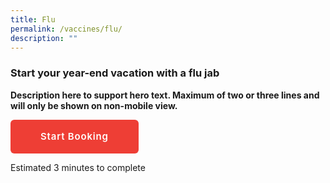 ```yaml
---
title: Flu
permalink: /vaccines/flu/
description: ""
---
```

### Start your year-end vacation with a flu jab

**Description here to support hero text. Maximum of two or three lines and will only be shown on non-mobile view.**

<div style="text-align:left;"><a href="www.google.com" target="\_blank" style="margin:0 auto;
    border-radius: 6px!important;
    background-color: #ee3e35!important;
    color: #fff!important;
    padding: 7px 47px!important;
    font-size: 15px!important;
    letter-spacing: .8px;
    font-weight: 600;
    height: 2.4rem;
    border-color: transparent;box-sizing: content-box;
    -moz-appearance: none;
    -webkit-appearance: none;
    align-items: center;
    border: 1px solid transparent;
    box-shadow: none;
    display: inline-flex;
    line-height: 1.5;
    position: relative;
    vertical-align: top;
    -webkit-touch-callout: none;
    -webkit-user-select: none;
    -moz-user-select: none;
    -ms-user-select: none;
    user-select: none;
    cursor: pointer;
    justify-content: center;
    text-align: center;
    white-space: nowrap;
		text-decoration: none;">Start Booking</a>
	</div>
<div><p>Estimated 3 minutes to complete</p></div>
